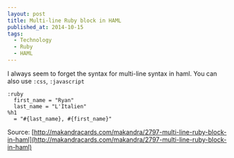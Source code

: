 ```yaml
---
layout: post
title: Multi-line Ruby block in HAML
published_at: 2014-10-15
tags:
  - Technology
  - Ruby
  - HAML
---
```


I always seem to forget the syntax for multi-line syntax in haml.  You can also use `:css`, `:javascript`

```
:ruby
  first_name = "Ryan"
  last_name = "L'Italien"
%h1
  = "#{last_name}, #{first_name}"
```

Source: [http://makandracards.com/makandra/2797-multi-line-ruby-block-in-haml](http://makandracards.com/makandra/2797-multi-line-ruby-block-in-haml)
